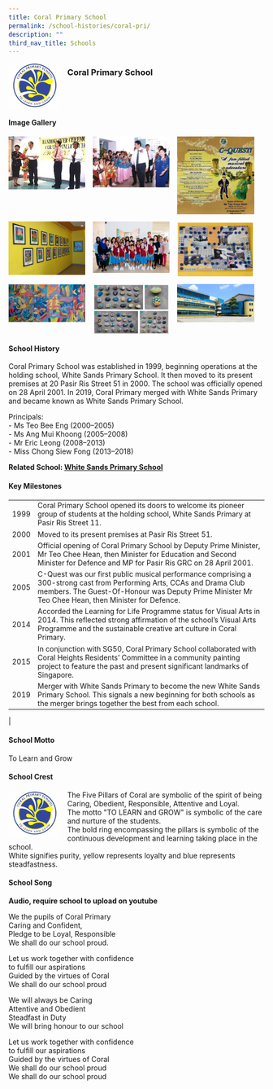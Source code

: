 ```yaml
---
title: Coral Primary School
permalink: /school-histories/coral-pri/
description: ""
third_nav_title: Schools
---
```

<img src="/images/coralpri1.jpg" style="width:20%;margin-right:15px;" align = "left">

### **Coral Primary School**

<br clear="left">

#### **Image Gallery**

<p><a href="https://d1yxymztqoj7qn.amplifyapp.com/images/coralpri2.jpg">  
<img src="/images/coralpri2.jpg" style="width:30%;margin-right:15px;" align = "left">
</a></p>

<p><a href="https://d1yxymztqoj7qn.amplifyapp.com/images/coralpri3.jpg">  
<img src="/images/coralpri3.jpg" style="width:30%;margin-right:15px;" align = "left">
</a></p>

<p><a href="https://d1yxymztqoj7qn.amplifyapp.com/images/coralpri4.jpg">  
<img src="/images/coralpri4.jpg" style="width:30%;margin-right:15px;" align = "left">
</a></p>

<br clear="left">

<p><a href="https://d1yxymztqoj7qn.amplifyapp.com/images/coralpri5.jpg">  
<img src="/images/coralpri5.jpg" style="width:30%;margin-right:15px;" align = "left">
</a></p>

<p><a href="https://d1yxymztqoj7qn.amplifyapp.com/images/coralpri6.jpg">  
<img src="/images/coralpri6.jpg" style="width:30%;margin-right:15px;" align = "left">
</a></p>

<p><a href="https://d1yxymztqoj7qn.amplifyapp.com/images/coralpri7.jpg">  
<img src="/images/coralpri7.jpg" style="width:30%;margin-right:15px;" align = "left">
</a></p>

<br clear="left">

<p><a href="https://d1yxymztqoj7qn.amplifyapp.com/images/coralpri8.jpg">  
<img src="/images/coralpri8.jpg" style="width:30%;margin-right:15px;" align = "left">
</a></p>

<p><a href="https://d1yxymztqoj7qn.amplifyapp.com/images/coralpri9.jpg">  
<img src="/images/coralpri9.jpg" style="width:30%;margin-right:15px;" align = "left">
</a></p>

<p><a href="https://d1yxymztqoj7qn.amplifyapp.com/images/coralpri10.jpg">  
<img src="/images/coralpri10.jpg" style="width:30%;margin-right:15px;" align = "left">
</a></p>

<br clear="left">

#### **School History**
Coral Primary School was established in 1999, beginning operations at the holding school, White Sands Primary School. It then moved to its present premises at 20 Pasir Ris Street 51 in 2000. The school was officially opened on 28 April 2001. In 2019, Coral Primary merged with White Sands Primary and became known as White Sands Primary School.

Principals:<br>
\- Ms Teo Bee Eng (2000–2005)<br>
\- Ms Ang Mui Khoong (2005–2008)<br>
\- Mr Eric Leong (2008–2013)<br>
\- Miss Chong Siew Fong (2013–2018)

**Related School: [White Sands Primary School](https://d1yxymztqoj7qn.amplifyapp.com/school-histories/white-sands-pri/)**

#### **Key Milestones**

|  |  |
|:---:|---|
| 1999 | Coral Primary School opened its doors to welcome its pioneer group of students at the holding school, White Sands Primary at Pasir Ris Street 11. |
| 2000 | Moved to its present premises at Pasir Ris Street 51. |
| 2001 | Official opening of Coral Primary School by Deputy Prime Minister, Mr Teo Chee Hean, then Minister for Education and Second Minister for Defence and MP for Pasir Ris GRC on 28 April 2001. |
| 2005 | C-Quest was our first public musical performance comprising a 300-strong cast from Performing Arts, CCAs and Drama Club members. The Guest-Of-Honour was Deputy Prime Minister Mr Teo Chee Hean, then Minister for Defence. |
| 2014 | Accorded the Learning for Life Programme status for Visual Arts in 2014. This reflected strong affirmation of the school’s Visual Arts Programme and the sustainable creative art culture in Coral Primary. |
| 2015 | In conjunction with SG50, Coral Primary School collaborated with Coral Heights Residents’ Committee in a community painting project to feature the past and present significant landmarks of Singapore. |
| 2019 | Merger with White Sands Primary to become the new White Sands Primary School. This signals a new beginning for both schools as the merger brings together the best from each school. |
|

#### **School Motto**
To Learn and Grow

#### **School Crest**
<img src="/images/coralpri1.jpg" style="width:20%;margin-right:15px;" align = "left">

The Five Pillars of Coral are symbolic of the spirit of being Caring, Obedient, Responsible, Attentive and Loyal.<br>
The motto "TO LEARN and GROW" is symbolic of the care and nurture of the students.<br>
The bold ring encompassing the pillars is symbolic of the continuous development and learning taking place in the school.<br>
White signifies purity, yellow represents loyalty and blue represents steadfastness.

#### **School Song**
**Audio, require school to upload on youtube**

We the pupils of Coral Primary<br>
Caring and Confident,<br>
Pledge to be Loyal, Responsible<br>
We shall do our school proud.

Let us work together with confidence<br>
to fulfill our aspirations<br>
Guided by the virtues of Coral<br>
We shall do our school proud

We will always be Caring<br>
Attentive and Obedient<br>
Steadfast in Duty<br>
We will bring honour to our school

Let us work together with confidence<br>
to fulfill our aspirations<br>
Guided by the virtues of Coral<br>
We shall do our school proud<br>
We shall do our school proud
